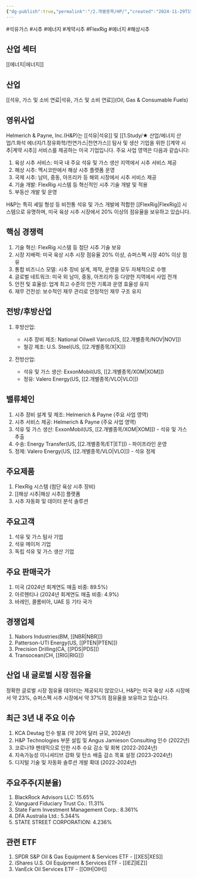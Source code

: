 ```yaml
---
{"dg-publish":true,"permalink":"/2.개별종목/HP/","created":"2024-11-29T15:52:43.313+09:00","updated":"2025-06-03T20:05:59.449+09:00"}
---
```


#석유가스 #시추 #에너지 #계약시추 #FlexRig #에너지 #해상시추

## 산업 섹터

[[에너지\|에너지]]

## 산업

[[석유, 가스 및 소비 연료\|석유, 가스 및 소비 연료]](Oil, Gas & Consumable Fuels)

## 영위사업

Helmerich & Payne, Inc.(H&P)는 [[석유\|석유]] 및 [[1.Study/★ 산업/에너지 산업/1.화석 에너지/1.정유화학/천연가스\|천연가스]] 탐사 및 생산 기업을 위한 [[계약 시추\|계약 시추]] 서비스를 제공하는 미국 기업입니다. 주요 사업 영역은 다음과 같습니다:

1. 육상 시추 서비스: 미국 내 주요 석유 및 가스 생산 지역에서 시추 서비스 제공
2. 해상 시추: 멕시코만에서 해상 시추 플랫폼 운영
3. 국제 시추: 남미, 중동, 아프리카 등 해외 시장에서 시추 서비스 제공
4. 기술 개발: FlexRig 시스템 등 혁신적인 시추 기술 개발 및 적용
5. 부동산 개발 및 운영

H&P는 특히 셰일 형성 등 비전통 석유 및 가스 개발에 적합한 [[FlexRig\|FlexRig]] 시스템으로 유명하며, 미국 육상 시추 시장에서 20% 이상의 점유율을 보유하고 있습니다.

## 핵심 경쟁력

1. 기술 혁신: FlexRig 시스템 등 첨단 시추 기술 보유
2. 시장 지배력: 미국 육상 시추 시장 점유율 20% 이상, 슈퍼스펙 시장 40% 이상 점유
3. 통합 비즈니스 모델: 시추 장비 설계, 제작, 운영을 모두 자체적으로 수행
4. 글로벌 네트워크: 미국 외 남미, 중동, 아프리카 등 다양한 지역에서 사업 전개
5. 안전 및 효율성: 업계 최고 수준의 안전 기록과 운영 효율성 유지
6. 재무 건전성: 보수적인 재무 관리로 안정적인 재무 구조 유지

## 전방/후방산업

1. 후방산업:
    
    - 시추 장비 제조: National Oilwell Varco(US, [[2.개별종목/NOV\|NOV]])
    - 철강 제조: U.S. Steel(US, [[2.개별종목/X\|X]])
    
2. 전방산업:
    
    - 석유 및 가스 생산: ExxonMobil(US, [[2.개별종목/XOM\|XOM]])
    - 정유: Valero Energy(US, [[2.개별종목/VLO\|VLO]])
    

## 밸류체인

1. 시추 장비 설계 및 제조: Helmerich & Payne (주요 사업 영역)
2. 시추 서비스 제공: Helmerich & Payne (주요 사업 영역)
3. 석유 및 가스 생산: ExxonMobil(US, [[2.개별종목/XOM\|XOM]]) - 석유 및 가스 추출
4. 수송: Energy Transfer(US, [[2.개별종목/ET\|ET]]) - 파이프라인 운영
5. 정제: Valero Energy(US, [[2.개별종목/VLO\|VLO]]) - 석유 정제

## 주요제품

1. FlexRig 시스템 (첨단 육상 시추 장비)
2. [[해상 시추\|해상 시추]] 플랫폼
3. 시추 자동화 및 데이터 분석 솔루션

## 주요고객

1. 석유 및 가스 탐사 기업
2. 석유 메이저 기업
3. 독립 석유 및 가스 생산 기업

## 주요 판매국가

1. 미국 (2024년 회계연도 매출 비중: 89.5%)
2. 아르헨티나 (2024년 회계연도 매출 비중: 4.9%)
3. 바레인, 콜롬비아, UAE 등 기타 국가

## 경쟁업체

1. Nabors Industries(BM, [[NBR\|NBR]])
2. Patterson-UTI Energy(US, [[PTEN\|PTEN]])
3. Precision Drilling(CA, [[PDS\|PDS]])
4. Transocean(CH, [[RIG\|RIG]])

## 산업 내 글로벌 시장 점유율

정확한 글로벌 시장 점유율 데이터는 제공되지 않았으나, H&P는 미국 육상 시추 시장에서 약 23%, 슈퍼스펙 시추 시장에서 약 37%의 점유율을 보유하고 있습니다.

## 최근 3년 내 주요 이슈

1. KCA Deutag 인수 발표 (약 20억 달러 규모, 2024년)
2. H&P Technologies 부문 설립 및 Angus Jamieson Consulting 인수 (2022년)
3. 코로나19 팬데믹으로 인한 시추 수요 감소 및 회복 (2022-2024년)
4. 지속가능성 이니셔티브 강화 및 탄소 배출 감소 목표 설정 (2023-2024년)
5. 디지털 기술 및 자동화 솔루션 개발 확대 (2022-2024년)

## 주요주주(지분율)

1. BlackRock Advisors LLC: 15.65%
2. Vanguard Fiduciary Trust Co.: 11.31%
3. State Farm Investment Management Corp.: 8.361%
4. DFA Australia Ltd.: 5.344%
5. STATE STREET CORPORATION: 4.236%

## 관련 ETF

1. SPDR S&P Oil & Gas Equipment & Services ETF - [[XES\|XES]]
2. iShares U.S. Oil Equipment & Services ETF - [[IEZ\|IEZ]]
3. VanEck Oil Services ETF - [[OIH\|OIH]]